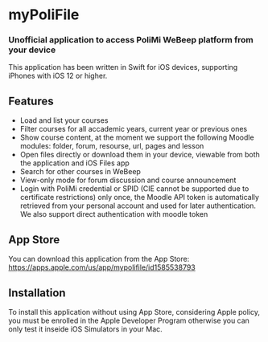 # myPoliFile
### Unofficial application to access PoliMi WeBeep platform from your device
This application has been written in Swift for iOS devices, supporting iPhones with iOS 12 or higher.

## Features
- Load and list your courses
- Filter courses for all accademic years, current year or previous ones
- Show course content, at the moment we support the following Moodle modules: folder, forum, resourse, url, pages and lesson
- Open files directly or download them in your device, viewable from both the application and iOS Files app
- Search for other courses in WeBeep
- View-only mode for forum discussion and course announcement
- Login with PoliMi credential or SPID (CIE cannot be supported due to certificate restrictions) only once, the Moodle API token is automatically retrieved from your personal account and used for later authentication. We also support direct authentication with moodle token

## App Store
You can download this application from the App Store: https://apps.apple.com/us/app/mypolifile/id1585538793

## Installation
To install this application without using App Store, considering Apple policy, you must be enrolled in the Apple Developer Program otherwise you can only test it inseide iOS Simulators in your Mac.
